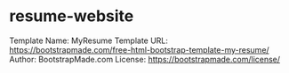 # resume-website

Template Name: MyResume
Template URL: https://bootstrapmade.com/free-html-bootstrap-template-my-resume/
Author: BootstrapMade.com
License: https://bootstrapmade.com/license/
